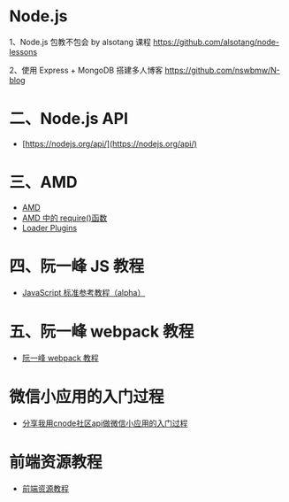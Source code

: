 # Node.js
1、Node.js 包教不包会 by alsotang 课程
https://github.com/alsotang/node-lessons

2、使用 Express + MongoDB 搭建多人博客
https://github.com/nswbmw/N-blog

# 二、Node.js API
- [https://nodejs.org/api/](https://nodejs.org/api/)

# 三、AMD
- [AMD](https://github.com/amdjs/amdjs-api/wiki/AMD-(%E4%B8%AD%E6%96%87%E7%89%88))
- [AMD 中的 require()函数](https://github.com/amdjs/amdjs-api/wiki/require-(%E4%B8%AD%E6%96%87%E7%89%88))
- [Loader Plugins](https://github.com/amdjs/amdjs-api/wiki/Loader-Plugins(%E4%B8%AD%E6%96%87%E7%89%88))

# 四、阮一峰 JS 教程
- [JavaScript 标准参考教程（alpha）](http://javascript.ruanyifeng.com/)

# 五、阮一峰 webpack 教程
- [阮一峰 webpack 教程](https://github.com/ruanyf/webpack-demos)

# 微信小应用的入门过程
- [分享我用cnode社区api做微信小应用的入门过程](https://cnodejs.org/topic/57ea257b3670ca3f44c5beb6)

# 前端资源教程
- [前端资源教程](https://cnodejs.org/topic/56ef3edd532839c33a99d00e)



